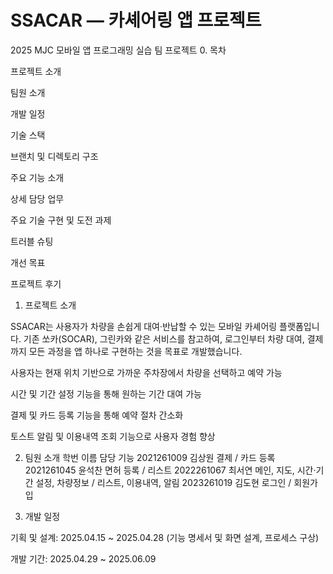 # SSACAR — 카셰어링 앱 프로젝트

2025 MJC 모바일 앱 프로그래밍 실습 팀 프로젝트
0. 목차

프로젝트 소개

팀원 소개

개발 일정

기술 스택

브랜치 및 디렉토리 구조

주요 기능 소개

상세 담당 업무

주요 기술 구현 및 도전 과제

트러블 슈팅

개선 목표

프로젝트 후기
1. 프로젝트 소개

SSACAR는 사용자가 차량을 손쉽게 대여·반납할 수 있는 모바일 카셰어링 플랫폼입니다.
기존 쏘카(SOCAR), 그린카와 같은 서비스를 참고하여, 로그인부터 차량 대여, 결제까지 모든 과정을 앱 하나로 구현하는 것을 목표로 개발했습니다.

사용자는 현재 위치 기반으로 가까운 주차장에서 차량을 선택하고 예약 가능

시간 및 기간 설정 기능을 통해 원하는 기간 대여 가능

결제 및 카드 등록 기능을 통해 예약 절차 간소화

토스트 알림 및 이용내역 조회 기능으로 사용자 경험 향상

2. 팀원 소개
학번	이름	담당 기능
2021261009	김상원	결제 / 카드 등록
2021261045	윤석찬	면허 등록 / 리스트
2022261067	최서연	메인, 지도, 시간·기간 설정, 차량정보 / 리스트, 이용내역, 알림
2023261019	김도현	로그인 / 회원가입


3. 개발 일정

기획 및 설계: 2025.04.15 ~ 2025.04.28
(기능 명세서 및 화면 설계, 프로세스 구상)

개발 기간: 2025.04.29 ~ 2025.06.09
